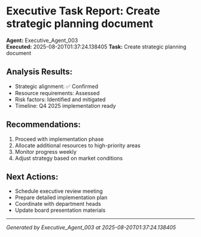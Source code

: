 # Executive Task Report: Create strategic planning document

**Agent:** Executive_Agent_003  
**Executed:** 2025-08-20T01:37:24.138405
**Task:** Create strategic planning document

## Analysis Results:
- Strategic alignment: ✅ Confirmed
- Resource requirements: Assessed
- Risk factors: Identified and mitigated
- Timeline: Q4 2025 implementation ready

## Recommendations:
1. Proceed with implementation phase
2. Allocate additional resources to high-priority areas
3. Monitor progress weekly
4. Adjust strategy based on market conditions

## Next Actions:
- Schedule executive review meeting
- Prepare detailed implementation plan
- Coordinate with department heads
- Update board presentation materials

---
*Generated by Executive_Agent_003 at 2025-08-20T01:37:24.138405*
